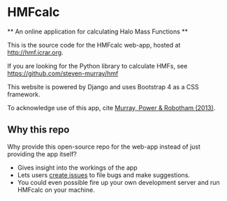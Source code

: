# HMFcalc

** An online application for calculating Halo Mass Functions **

This is the source code for the HMFcalc web-app, hosted at http://hmf.icrar.org.

If you are looking for the Python library to calculate HMFs,
see https://github.com/steven-murray/hmf

This website is powered by Django and uses Bootstrap 4 as a CSS framework.

To acknowledge use of this app, cite
[Murray, Power & Robotham (2013)](http://adsabs.harvard.edu/abs/2013A%26C.....3...23M").

## Why this repo
Why provide this open-source repo for the web-app instead of just providing the
app itself?

* Gives insight into the workings of the app
* Lets users [create issues](https://github.com/steven-murray/HMFcalc/issues/new)
  to file bugs and make suggestions.
* You could even possible fire up your own development server and run HMFcalc
  on your machine.
